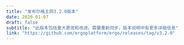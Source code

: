 ```yaml
---
title: "发布尔格主网3.2.0版本"
date: 2020-01-07
draft: false
subtitle: "此版本包括重大更改和改进。需要重新同步，版本说明中有更多详细信息"
link: "https://github.com/ergoplatform/ergo/releases/tag/v3.2.0"
---
```

